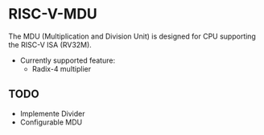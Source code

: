 # RISC-V-MDU
The MDU (Multiplication and Division Unit) is designed for CPU supporting the RISC-V ISA (RV32M).
- Currently supported feature:
  - Radix-4 multiplier   
## TODO
- Implemente Divider
- Configurable MDU